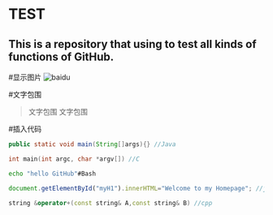 TEST
===========================
This is a repository that using to test all kinds of functions of GitHub.
---------------------------

#显示图片
![baidu](http://www.baidu.com/img/bdlogo.gif)

#文字包围
>文字包围
文字包围

#插入代码
```Java
public static void main(String[]args){} //Java
```
```c
int main(int argc, char *argv[]) //C
```
```Bash
echo "hello GitHub"#Bash
```
```javascript
document.getElementById("myH1").innerHTML="Welcome to my Homepage"; //javascipt
```
```cpp
string &operator+(const string& A,const string& B) //cpp
```


